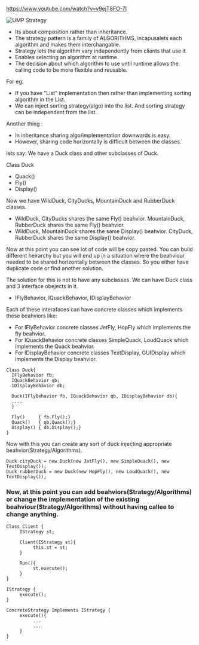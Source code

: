 https://www.youtube.com/watch?v=v9ejT8FO-7I

![UMP Strategy](http://www.programmingwithwolfgang.com/wp-content/uploads/2018/01/Strategy.jpg)

* Its about composition rather than inheritance. 
* The strategy pattern is a family of ALGORITHMS, incapusalets each algorithm and makes them interchangable. 
* Strategy lets the algorithm vary independently from clients that use it.
* Enables selecting an algorithm at runtime.
* The decision about which algorithm to use until runtime allows the calling code to be more flexible and reusable.

For eg:
* If you have "List" implementation then rather than implementing sorting algorithm in the List. 
* We can inject sorting strategy(algo) into the list. And sorting strategy can be independent from the list.

Another thing : 
* In inheritance sharing algo/implementation downwards is easy. 
* However, sharing code horizontally is difficult between the classes. 
     
lets say:  We have a Duck class and other subclasses of Duck. 

Class Duck
* Quack()
* Fly()
* Display()

Now we have WildDuck, CityDucks, MountainDuck and RubberDuck classes. 
* WildDuck, CityDucks shares the same Fly() beahvior. MountainDuck, RubberDuck shares the same Fly() beahvior.
* WildDuck, MountainDuck shares the same Display() beahvior. CityDuck, RubberDuck shares the same Display() beahvior. 

Now at this point you can see lot of code will be copy pasted. You can build different heirarchy but you will end up in a situation where the beahviour needed to be 
shared horizontally between the classes. So you either have duplicate code or find another solution. 


The solution for this is not to have any subclasses. We can have Duck class and 3 interface obejects in it. 
* IFlyBehavior, IQuackBehavior, IDisplayBehavior 

Each of these interafaces can have concrete classes which implements these beahviors like: 
* For IFlyBehavior concrete classes JetFly, HopFly which implements the fly beahvior.
* For IQuackBehavior concrete classes SimpleQuack, LoudQuack which implements the Quack beahvior.
* For IDisplayBehavior concrete classes TextDisplay, GUIDisplay which implements the Display beahvior.



```
Class Duck{
  IFlyBehavior fb;
  IQuackBehavior qb;
  IDisplayBehavior db;
  
  Duck(IFlyBehavior fb, IQuackBehavior qb, IDisplayBehavior db){
  ....
  }
  
  Fly()     { fb.Fly();}
  Quack()   { qb.Quack();}
  Display() { db.Display();}
}
```

Now with this you can create any sort of duck injecting appropriate beahvior(Strategy/Algorithms).

```
Duck cityDuck = new Duck(new JetFly(), new SimpleQuack(), new TextDisplay());
Duck rubberDuck = new Duck(new HopFly(), new LoudQuack(), new TextDisplay());
```

### Now, at this point you can add beahviors(Strategy/Algorithms) or change the implementation of the existing beahviour(Strategy/Algorithms) without having callee to change anything.

```
Class Client {
     IStrategy st;
     
     Client(IStrategy st){
          this.st = st;
     }
     
     Run(){
          st.execute();
     }    
}
     
IStrategy {
     execute();
}

ConcreteStrategy Implements IStrategy {
     execute(){
          ...
          ...
     }
}
```

